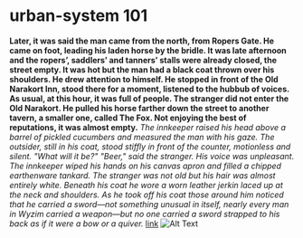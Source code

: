 # urban-system 101
**Later, it was said the man came from the north, from Ropers Gate. He came on foot, leading his laden horse by the bridle. It was late afternoon and the ropers’, saddlers’ and tanners’ stalls were already closed, the street empty. It was hot but the man had a black coat thrown over his shoulders. He drew attention to himself.
He stopped in front of the Old Narakort Inn, stood there for a moment, listened to the hubbub of voices. As usual, at this hour, it was full of people.
The stranger did not enter the Old Narakort. He pulled his horse farther down the street to another tavern, a smaller one, called The Fox. Not enjoying the best of reputations, it was almost empty.** *The innkeeper raised his head above a barrel of pickled cucumbers and measured the man with his gaze. The outsider, still in his coat, stood stiffly in front of the counter, motionless and silent.
"What will it be?"
"Beer," said the stranger. His voice was unpleasant.
The innkeeper wiped his hands on his canvas apron and filled a chipped earthenware tankard.
The stranger was not old but his hair was almost entirely white. Beneath his coat he wore a worn leather jerkin laced up at the neck and shoulders.
As he took off his coat those around him noticed that he carried a sword—not something unusual in itself, nearly every man in Wyzim carried a weapon—but no one carried a sword strapped to his back as if it were a bow or a quiver.*
[link](https://www.youtube.com/watch?v=dQw4w9WgXcQ)
![Alt Text](https://i.imgur.com/F98m4OB.png)
